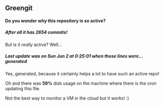 ## Greengit

#### Do you wonder why this repository is so active?

##### After all it has 2654 commits!

But is it *really* active? Well...

##### Last update was on Sun Jun 2 at 0:25:01 when those lines were... generated

Yes, generated, because it certainly helps a lot to have such an active repo!

Oh and there was **59%** disk usage on the machine
where there is the cron updating this file.

Not the best way to monitor a VM in the cloud but it works! :)
